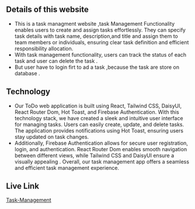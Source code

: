 ## Details of this website

- This is a task managment website ,task Management Functionality enables users to create and assign tasks effortlessly. They can specify task details with task name, description,and title  and assign them to team members or individuals, ensuring clear task definition and efficient responsibility allocation.
- With task management functionality, users can track the status of each task and user can delete the task .
- But user have to login firt to ad a task ,because the task are store on database .


## Technology

- Our ToDo web application is built using React, Tailwind CSS, DaisyUI, React Router Dom, Hot Toast, and Firebase Authentication. With this technology stack, we have created a sleek and intuitive user interface for managing tasks. Users can easily create, update, and delete tasks. The application provides notifications using Hot Toast, ensuring users stay updated on task changes.
- Additionally, Firebase Authentication allows for secure user registration, login, and authentication. React Router Dom enables smooth navigation between different views, while Tailwind CSS and DaisyUI ensure a visually appealing . Overall, our task management app offers a seamless and efficient task management experience.

## Live Link
[Task-Management](https://todo-2bc67.web.app/)